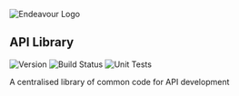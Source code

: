 ![Endeavour Logo](http://www.endeavourhealth.org/github/logo-text-left-cropped.png)

## API Library
![Version](https://s3.eu-west-2.amazonaws.com/endeavour-codebuild/badges/api/version.svg)
![Build Status](https://s3.eu-west-2.amazonaws.com/endeavour-codebuild/badges/api/build.svg)
![Unit Tests](https://s3.eu-west-2.amazonaws.com/endeavour-codebuild/badges/api/unit-test.svg)

A centralised library of common code for API development